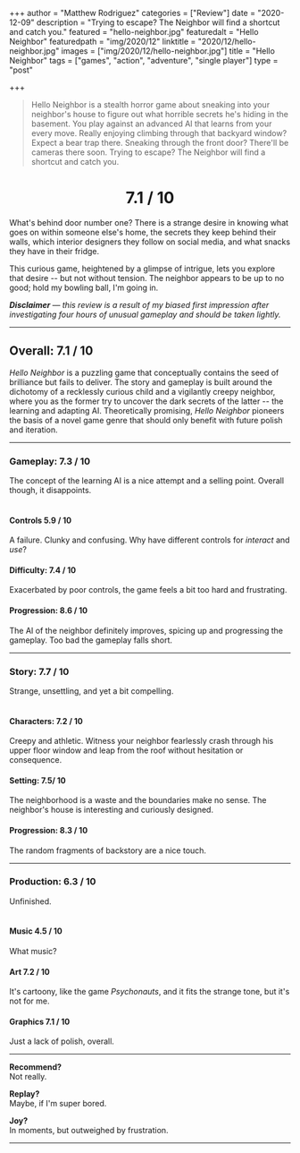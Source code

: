 +++
author = "Matthew Rodriguez"
categories = ["Review"]
date = "2020-12-09"
description = "Trying to escape? The Neighbor will find a shortcut and catch you."
featured = "hello-neighbor.jpg"
featuredalt = "Hello Neighbor"
featuredpath = "img/2020/12"
linktitle = "2020/12/hello-neighbor.jpg"
images = ["img/2020/12/hello-neighbor.jpg"]
title = "Hello Neighbor"
tags = ["games", "action", "adventure", "single player"]
type = "post"

+++


> Hello Neighbor is a stealth horror game about sneaking into your neighbor's house to figure out what horrible secrets he's hiding in the basement. You play against an advanced AI that learns from your every move. Really enjoying climbing through that backyard window? Expect a bear trap there. Sneaking through the front door? There'll be cameras there soon. Trying to escape? The Neighbor will find a shortcut and catch you.

<h1 style="text-align: center">7.1 / 10</h1>

What's behind door number one? There is a strange desire in knowing what goes on within someone else's home, the secrets they keep behind their walls, which interior designers they follow on social media, and what snacks they have in their fridge.

This curious game, heightened by a glimpse of intrigue, lets you explore that desire -- but not without tension. The neighbor appears to be up to no good; hold my bowling ball, I'm going in.

*<b>Disclaimer</b> &mdash; this review is a result of my biased first impression after investigating four hours of unusual gameplay and should be taken lightly.*

***

## Overall: 7.1 / 10

*Hello Neighbor* is a puzzling game that conceptually contains the seed of brilliance but fails to deliver. The story and gameplay is built around the dichotomy of a recklessly curious child and a vigilantly creepy neighbor, where you as the former try to uncover the dark secrets of the latter -- the learning and adapting AI. Theoretically promising, *Hello Neighbor* pioneers the basis of a novel game genre that should only benefit with future polish and iteration.

***

### Gameplay: 7.3 / 10
The concept of the learning AI is a nice attempt and a selling point. Overall though, it disappoints.
<br>
<br>

#### Controls 5.9 / 10
A failure. Clunky and confusing. Why have different controls for *interact* and *use*?

#### Difficulty: 7.4 / 10
Exacerbated by poor controls, the game feels a bit too hard and frustrating.

#### Progression: 8.6 / 10
The AI of the neighbor definitely improves, spicing up and progressing the gameplay. Too bad the gameplay falls short.

***

### Story: 7.7 / 10
Strange, unsettling, and yet a bit compelling.
<br>
<br>

#### Characters: 7.2 / 10
Creepy and athletic. Witness your neighbor fearlessly crash through his upper floor window and leap from the roof without hesitation or consequence.

#### Setting: 7.5/ 10
The neighborhood is a waste and the boundaries make no sense. The neighbor's house is interesting and curiously designed.

#### Progression: 8.3 / 10
The random fragments of backstory are a nice touch.

***

### Production: 6.3 / 10
Unfinished.
<br>
<br>

#### Music 4.5 / 10
What music?

#### Art 7.2 / 10
It's cartoony, like the game *Psychonauts*, and it fits the strange tone, but it's not for me.

#### Graphics 7.1 / 10
Just a lack of polish, overall.

***

**Recommend?**  
Not really.

**Replay?**  
Maybe, if I'm super bored.

**Joy?**  
In moments, but outweighed by frustration.

***
